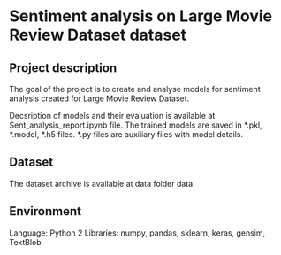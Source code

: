 # Sentiment analysis on Large Movie Review Dataset dataset

## Project description 
The goal of the project is to create and analyse models for sentiment analysis created for Large Movie Review Dataset. 

Decsription of models and their evaluation is available at Sent_analysis_report.ipynb file. 
The trained models are saved in *.pkl, *.model, *.h5 files. 
*.py files are auxiliary files with model details. 


## Dataset
The dataset archive is available at data folder data.

## Environment
Language: Python 2
Libraries: numpy, pandas, sklearn, keras, gensim, TextBlob

